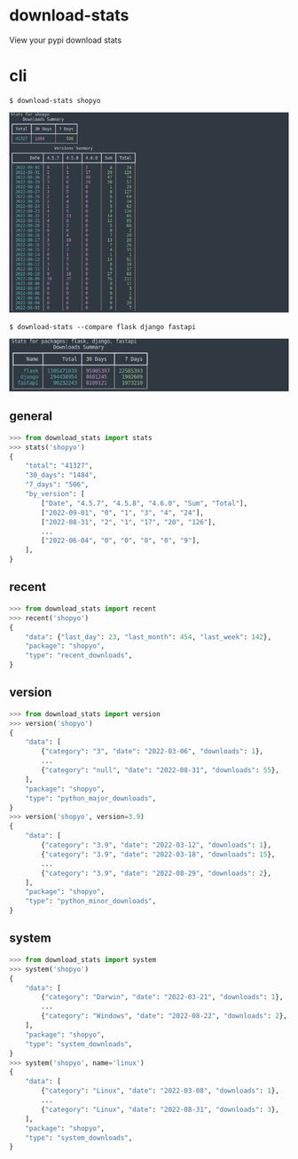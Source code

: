 # download-stats

View your pypi download stats

# cli


```
$ download-stats shopyo
```

![](https://github.com/Abdur-RahmaanJ/download-stats/raw/stable/assets/download_stats.png)

```
$ download-stats --compare flask django fastapi
```

![](https://github.com/Abdur-RahmaanJ/download-stats/raw/stable/assets/compare.png)

## general

```python
>>> from download_stats import stats 
>>> stats('shopyo')
{
    "total": "41327",
    "30_days": "1484",
    "7_days": "506",
    "by_version": [
        ["Date", "4.5.7", "4.5.8", "4.6.0", "Sum", "Total"],
        ["2022-09-01", "0", "1", "3", "4", "24"],
        ["2022-08-31", "2", "1", "17", "20", "126"],
        ...
        ["2022-06-04", "0", "0", "0", "0", "9"],
    ],
}
```

## recent

```python
>>> from download_stats import recent                                                                          
>>> recent('shopyo') 
{
    "data": {"last_day": 23, "last_month": 454, "last_week": 142},
    "package": "shopyo",
    "type": "recent_downloads",
}
```

## version

```python
>>> from download_stats import version
>>> version('shopyo')
{
    "data": [
        {"category": "3", "date": "2022-03-06", "downloads": 1},
        ...
        {"category": "null", "date": "2022-08-31", "downloads": 55},
    ],
    "package": "shopyo",
    "type": "python_major_downloads",
}
>>> version('shopyo', version=3.9)
{
    "data": [
        {"category": "3.9", "date": "2022-03-12", "downloads": 1},
        {"category": "3.9", "date": "2022-03-18", "downloads": 15},
        ...
        {"category": "3.9", "date": "2022-08-29", "downloads": 2},
    ],
    "package": "shopyo",
    "type": "python_minor_downloads",
}
```

## system

```python
>>> from download_stats import system
>>> system('shopyo')
{
    "data": [
        {"category": "Darwin", "date": "2022-03-21", "downloads": 1},
        ...
        {"category": "Windows", "date": "2022-08-22", "downloads": 2},
    ],
    "package": "shopyo",
    "type": "system_downloads",
}
>>> system('shopyo', name='linux')
{
    "data": [
        {"category": "Linux", "date": "2022-03-08", "downloads": 1},
        ...
        {"category": "Linux", "date": "2022-08-31", "downloads": 3},
    ],
    "package": "shopyo",
    "type": "system_downloads",
}

```